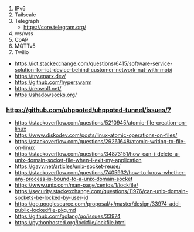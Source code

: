 1. IPv6
2. Tailscale
3. Telegraph
    - https://core.telegram.org/
4. ws/wss
5. CoAP
6. MQTTv5
7. Twilio


- https://iot.stackexchange.com/questions/6415/software-service-solution-for-iot-device-behind-customer-network-nat-with-mobi
- https://try.enarx.dev/
- https://github.com/hyperswarm
- https://reowolf.net/
- https://shadowsocks.org/


###  https://github.com/uhppoted/uhppoted-tunnel/issues/7
- https://stackoverflow.com/questions/5210945/atomic-file-creation-on-linux
 - https://www.diskodev.com/posts/linux-atomic-operations-on-files/
  - https://stackoverflow.com/questions/29261648/atomic-writing-to-file-on-linux
  - https://stackoverflow.com/questions/34873151/how-can-i-delete-a-unix-domain-socket-file-when-i-exit-my-application
  - https://gavv.net/articles/unix-socket-reuse/
  - https://stackoverflow.com/questions/7405932/how-to-know-whether-any-process-is-bound-to-a-unix-domain-socket
  - https://www.unix.com/man-page/centos/1/lockfile/
  - https://security.stackexchange.com/questions/11976/can-unix-domain-sockets-be-locked-by-user-id
  - https://go.googlesource.com/proposal/+/master/design/33974-add-public-lockedfile-pkg.md
  - https://github.com/golang/go/issues/33974
  - https://pythonhosted.org/lockfile/lockfile.html

